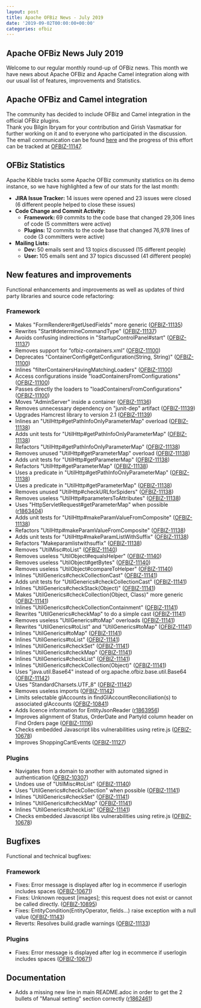 ```yaml
---
layout: post
title: Apache OFBiz News - July 2019
date: '2019-09-02T00:00:00+00:00'
categories: ofbiz
---
```

<h2>Apache OFBiz News July 2019</h2> 
  <p>Welcome to our regular monthly round-up of OFBiz news. This month we have news about Apache OFBiz and Apache Camel integration along with our usual list of features, improvements and Statistics.</p> 
  <h2>Apache OFBiz and Camel integration<br /></h2> 
  <p>The community has decided to include OFBiz and Camel integration in the official OFBiz plugins.<br />Thank you Bilgin Ibryam for your contribution and Girish Vasmatkar for further working on it and to everyone who participated in the discussion.<br />The email communication can be found <a href="https://s.apache.org/5y2l7">here</a> and the progress of this effort can be tracked at <a href="https://issues.apache.org/jira/browse/OFBIZ-11147">OFBIZ-11147</a>. <br /></p> 
  <h2><span style="letter-spacing: -0.018em;">OFBiz Statistics</span></h2> 
  <p>Apache Kibble tracks some Apache OFBiz community statistics on its demo instance, so we have highlighted a few of our stats for the last month:</p> 
  <ul> 
    <li><strong>JIRA Issue Tracker:</strong> 14 issues were opened and 23 issues were closed (6 different people helped to close these issues)</li> 
    <li><strong>Code Change and Commit Activity:</strong> 
      <ul> 
        <li><strong>Framework: </strong>69 commits to the code base that changed 29,306 lines of code (5 committers were active)</li> 
        <li><strong>Plugins: </strong>12 commits to the code base that changed 76,978 lines of code (3 committers were active)</li> 
      </ul> 
    </li> 
    <li><strong>Mailing Lists:</strong> 
      <ul> 
        <li><strong>Dev: </strong>50 emails sent and 13 topics discussed (15 different people)</li> 
        <li><strong>User: </strong>105 emails sent and 37 topics discussed (41 different people)</li> 
      </ul> 
    </li> 
  </ul> 
  <p> </p> 
  <h2>New features and improvements</h2>

Functional enhancements and improvements as well as updates of third party libraries and source code refactoring:


  <h3>Framework</h3> 
  <ul> 
    <li>Makes &quot;FormRenderer#getUsedFields&quot; more generic (<a href="https://issues.apache.org/jira/browse/OFBIZ-11135">OFBIZ-11135</a>)</li> 
    <li>Rewrites &quot;Start#determineCommandType&quot; (<a href="https://issues.apache.org/jira/browse/OFBIZ-11137">OFBIZ-11137</a>)</li> 
    <li>Avoids confusing indirections in &quot;StartupControlPanel#start&quot; (<a href="https://issues.apache.org/jira/browse/OFBIZ-11137">OFBIZ-11137</a>)</li> 
    <li>Removes support for “ofbiz-containers.xml” (<a href="https://issues.apache.org/jira/browse/OFBIZ-11100">OFBIZ-11100</a>)</li> 
    <li>Deprecates &quot;ContainerConfig#getConfiguration(String, String)&quot; (<a href="https://issues.apache.org/jira/browse/OFBIZ-11100">OFBIZ-11100</a>)</li> 
    <li>Inlines &quot;filterContainersHavingMatchingLoaders&quot; (<a href="https://issues.apache.org/jira/browse/OFBIZ-11100">OFBIZ-11100</a>)</li> 
    <li>Access configurations inside &quot;loadContainersFromConfigurations&quot; (<a href="https://issues.apache.org/jira/browse/OFBIZ-11100">OFBIZ-11100</a>)</li> 
    <li>Passes directly the loaders to &quot;loadContainersFromConfigurations&quot; (<a href="https://issues.apache.org/jira/browse/OFBIZ-11100">OFBIZ-11100</a>)</li> 
    <li>Moves &quot;AdminServer&quot; inside a container (<a href="https://issues.apache.org/jira/browse/OFBIZ-11136">OFBIZ-11136</a>)</li> 
    <li>Removes unnecessary dependency on &quot;junit-dep&quot; artifact (<a href="https://issues.apache.org/jira/browse/OFBIZ-11139">OFBIZ-11139</a>)</li> 
    <li>Upgrades Hamcrest library to version 2.1 (<a href="https://issues.apache.org/jira/browse/OFBIZ-11139">OFBIZ-11139</a>)</li> 
    <li>Inlines an &quot;UtilHttp#getPathInfoOnlyParameterMap&quot; overload (<a href="https://issues.apache.org/jira/browse/OFBIZ-11138">OFBIZ-11138</a>)</li> 
    <li>Adds unit tests for &quot;UtilHttp#getPathInfoOnlyParameterMap&quot; (<a href="https://issues.apache.org/jira/browse/OFBIZ-11138">OFBIZ-11138</a>)</li> 
    <li>Refactors &quot;UtilHttp#getPathInfoOnlyParameterMap&quot; (<a href="https://issues.apache.org/jira/browse/OFBIZ-11138">OFBIZ-11138</a>)</li> 
    <li>Removes unused &quot;UtilHttp#getParameterMap&quot; overload (<a href="https://issues.apache.org/jira/browse/OFBIZ-11138">OFBIZ-11138</a>)</li> 
    <li>Adds unit tests for &quot;UtilHttp#getParameterMap&quot; (<a href="https://issues.apache.org/jira/browse/OFBIZ-11138">OFBIZ-11138</a>)</li> 
    <li>Refactors &quot;UtilHttp#getParameterMap&quot; (<a href="https://issues.apache.org/jira/browse/OFBIZ-11138">OFBIZ-11138</a>)</li> 
    <li>Uses a predicate in &quot;UtilHttp#getPathInfoOnlyParameterMap&quot; (<a href="https://issues.apache.org/jira/browse/OFBIZ-11138">OFBIZ-11138</a>)</li> 
    <li>Uses a predicate in &quot;UtilHttp#getParameterMap&quot; (<a href="https://issues.apache.org/jira/browse/OFBIZ-11138">OFBIZ-11138</a>)</li> 
    <li>Removes unused &quot;UtilHttp#checkURLforSpiders&quot; (<a href="https://issues.apache.org/jira/browse/OFBIZ-11138">OFBIZ-11138</a>)</li> 
    <li>Removes useless &quot;UtilHttp#parametersToAttributes&quot; (<a href="https://issues.apache.org/jira/browse/OFBIZ-11138">OFBIZ-11138</a>)</li> 
    <li>Uses &quot;HttpServletRequest#getParameterMap&quot; when possible (<a href="https://svn.apache.org/viewvc?view=revision&amp;revision=1863404">r1863404</a>)</li> 
    <li>Adds unit tests for &quot;UtilHttp#makeParamValueFromComposite&quot; (<a href="https://issues.apache.org/jira/browse/OFBIZ-11138">OFBIZ-11138</a>)</li> 
    <li>Refactors &quot;UtilHttp#makeParamValueFromComposite&quot; (<a href="https://issues.apache.org/jira/browse/OFBIZ-11138">OFBIZ-11138</a>)</li> 
    <li>Adds unit tests for &quot;UtilHttp#makeParamListWithSuffix&quot; (<a href="https://issues.apache.org/jira/browse/OFBIZ-11138">OFBIZ-11138</a>)</li> 
    <li>Refactors &quot;Makeparamlistwithsuffix&quot; (<a href="https://issues.apache.org/jira/browse/OFBIZ-11138">OFBIZ-11138</a>)</li> 
    <li>Removes &quot;UtilMisc#toList&quot; (<a href="https://issues.apache.org/jira/browse/OFBIZ-11140">OFBIZ-11140</a>) </li> 
    <li>Removes useless &quot;UtilObject#equalsHelper&quot; (<a href="https://issues.apache.org/jira/browse/OFBIZ-11140">OFBIZ-11140</a>)</li> 
    <li>Removes useless &quot;UtilObject#getBytes&quot; (<a href="https://issues.apache.org/jira/browse/OFBIZ-11140">OFBIZ-11140</a>) </li> 
    <li>Removes useless &quot;UtilObject#compareToHelper&quot; (<a href="https://issues.apache.org/jira/browse/OFBIZ-11140">OFBIZ-11140</a>) </li> 
    <li>Inlines &quot;UtilGenerics#checkCollectionCast&quot; (<a href="https://issues.apache.org/jira/browse/OFBIZ-11141">OFBIZ-11141</a>) </li> 
    <li>Adds unit tests for &quot;UtilGenerics#checkCollectionCast&quot; (<a href="https://issues.apache.org/jira/browse/OFBIZ-11141">OFBIZ-11141</a>) </li> 
    <li>Inlines &quot;UtilGenerics#checkStack(Object)&quot; (<a href="https://issues.apache.org/jira/browse/OFBIZ-11141">OFBIZ-11141</a>) </li> 
    <li>Makes &quot;UtilGenerics#checkCollection(Object, Class)&quot; more generic (<a href="https://issues.apache.org/jira/browse/OFBIZ-11141">OFBIZ-11141</a>)</li> 
    <li>Inlines &quot;UtilGenerics#checkCollectionContainment&quot; (<a href="https://issues.apache.org/jira/browse/OFBIZ-11141">OFBIZ-11141</a>) </li> 
    <li>Rewrites &quot;UtilGenerics#checkMap&quot; to do a simple cast (<a href="https://issues.apache.org/jira/browse/OFBIZ-11141">OFBIZ-11141</a>) </li> 
    <li>Removes useless &quot;UtilGenerics#toMap&quot; overloads (<a href="https://issues.apache.org/jira/browse/OFBIZ-11141">OFBIZ-11141</a>) </li> 
    <li>Rewrites &quot;UtilGenerics#toList&quot; and &quot;UtilGenerics#toMap&quot; (<a href="https://issues.apache.org/jira/browse/OFBIZ-11141">OFBIZ-11141</a>) </li> 
    <li>Inlines &quot;UtilGenerics#toMap&quot; (<a href="https://issues.apache.org/jira/browse/OFBIZ-11141">OFBIZ-11141</a>) </li> 
    <li>Inlines &quot;UtilGenerics#toList&quot; (<a href="https://issues.apache.org/jira/browse/OFBIZ-11141">OFBIZ-11141</a>) </li> 
    <li>Inlines &quot;UtilGenerics#checkSet&quot; (<a href="https://issues.apache.org/jira/browse/OFBIZ-11141">OFBIZ-11141</a>) </li> 
    <li>Inlines &quot;UtilGenerics#checkMap&quot; (<a href="https://issues.apache.org/jira/browse/OFBIZ-11141">OFBIZ-11141</a>) </li> 
    <li>Inlines &quot;UtilGenerics#checkList&quot; (<a href="https://issues.apache.org/jira/browse/OFBIZ-11141">OFBIZ-11141</a>) </li> 
    <li>Inlines &quot;UtilGenerics#checkCollection(Object)&quot; (<a href="https://issues.apache.org/jira/browse/OFBIZ-11141">OFBIZ-11141</a>) </li> 
    <li>Uses &quot;java.util.Base64&quot; instead of org.apache.ofbiz.base.util.Base64 (<a href="https://issues.apache.org/jira/browse/OFBIZ-11142">OFBIZ-11142</a>)</li> 
    <li>Uses &quot;StandardCharsets.UTF_8&quot; (<a href="https://issues.apache.org/jira/browse/OFBIZ-11142">OFBIZ-11142</a>) </li> 
    <li>Removes useless imports (<a href="https://issues.apache.org/jira/browse/OFBIZ-11142">OFBIZ-11142</a>) </li> 
    <li>Limits selectable glAccounts in findGlAccountReconciliation(s) to associated glAccounts (<a href="https://issues.apache.org/jira/browse/OFBIZ-10841">OFBIZ-10841</a>)</li> 
    <li>Adds licence information for EntityJsonReader (<a href="https://svn.apache.org/viewvc?view=revision&amp;revision=1863956">r1863956</a>)</li> 
    <li>Improves alignment of Status, OrderDate and PartyId column header on Find Orders page (<a href="https://issues.apache.org/jira/browse/OFBIZ-11116">OFBIZ-11116</a>)</li> 
    <li>Checks embedded Javascript libs vulnerabilities using retire.js (<a href="https://issues.apache.org/jira/browse/OFBIZ-10678">OFBIZ-10678</a>)</li> 
    <li>Improves ShoppingCartEvents (<a href="https://issues.apache.org/jira/browse/OFBIZ-11127">OFBIZ-11127</a>)</li> 
  </ul> 
  <h3>Plugins</h3> 
  <ul> 
    <li>Navigates from a domain to another with automated signed in authentication (<a href="https://issues.apache.org/jira/browse/OFBIZ-10307">OFBIZ-10307</a>)</li> 
    <li>Undoes use of &quot;UtilMisc#toList&quot; (<a href="https://issues.apache.org/jira/browse/OFBIZ-11140">OFBIZ-11140</a>) </li> 
    <li>Uses &quot;UtilGenerics#checkCollection&quot; when possible (<a href="https://issues.apache.org/jira/browse/OFBIZ-11141">OFBIZ-11141</a>) </li> 
    <li>Inlines &quot;UtilGenerics#checkSet&quot; (<a href="https://issues.apache.org/jira/browse/OFBIZ-11141">OFBIZ-11141</a>) </li> 
    <li>Inlines &quot;UtilGenerics#checkMap&quot; (<a href="https://issues.apache.org/jira/browse/OFBIZ-11141">OFBIZ-11141</a>) </li> 
    <li>Inlines &quot;UtilGenerics#checkList&quot; (<a href="https://issues.apache.org/jira/browse/OFBIZ-11141">OFBIZ-11141</a>) </li> 
    <li>Checks embedded Javascript libs vulnerabilities using retire.js (<a href="https://issues.apache.org/jira/browse/OFBIZ-10678">OFBIZ-10678</a>)</li> 
  </ul> 
  <h2>Bugfixes</h2>

Functional and technical bugfixes:


  <h3>Framework</h3> 
  <ul> 
    <li>Fixes: Error message is displayed after log in ecommerce if userlogin includes spaces (<a href="https://issues.apache.org/jira/browse/OFBIZ-10671">OFBIZ-10671</a>)</li> 
    <li>Fixes: Unknown request [images]; this request does not exist or cannot be called directly. (<a href="https://issues.apache.org/jira/browse/OFBIZ-10895">OFBIZ-10895</a>)</li> 
    <li>Fixes: EntityCondition(EntityOperator, fields...) raise exception with a null value (<a href="https://issues.apache.org/jira/browse/OFBIZ-11143">OFBIZ-11143</a>)</li> 
    <li>Reverts: Resolves build.gradle warnings (<a href="https://issues.apache.org/jira/browse/OFBIZ-11133">OFBIZ-11133</a>)</li> 
  </ul> 
  <h3>Plugins</h3> 
  <ul> 
    <li>Fixes: Error message is displayed after log in ecommerce if userlogin includes spaces (<a href="https://issues.apache.org/jira/browse/OFBIZ-10671">OFBIZ-10671</a>)</li> 
  </ul> 
  <h2>Documentation</h2> 
  <ul> 
    <li>Adds a missing new line in main README.adoc in order to get the 2 bullets of &quot;Manual setting&quot; section correctly (<a href="https://svn.apache.org/viewvc?view=revision&amp;revision=1862461">r1862461</a>)</li> 
  </ul>
